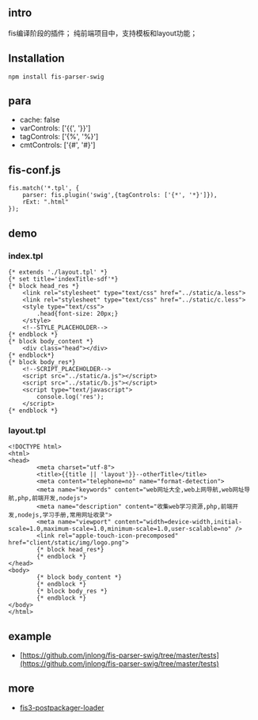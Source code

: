 ## intro
fis编译阶段的插件；
纯前端项目中，支持模板和layout功能；

## Installation
    npm install fis-parser-swig

## para
* cache: false
* varControls: ['{{', '}}']
* tagControls: ['{%', '%}']
* cmtControls: ['{#', '#}']

## fis-conf.js

    fis.match('*.tpl', {
        parser: fis.plugin('swig',{tagControls: ['{*', '*}']}),
        rExt: ".html"
    });

## demo
### index.tpl
    {* extends './layout.tpl' *}
    {* set title='indexTitle-sdf'*}
    {* block head_res *}
        <link rel="stylesheet" type="text/css" href="../static/a.less">
        <link rel="stylesheet" type="text/css" href="../static/c.less">
        <style type="text/css">
            .head{font-size: 20px;}
        </style>
        <!--STYLE_PLACEHOLDER-->
    {* endblock *}
    {* block body_content *}
        <div class="head"></div>
    {* endblock*}
    {* block body_res*}
        <!--SCRIPT_PLACEHOLDER-->
        <script src="../static/a.js"></script>
        <script src="../static/b.js"></script>
        <script type="text/javascript">
            console.log('res');
        </script>
    {* endblock *}

### layout.tpl
    <!DOCTYPE html>
    <html>
    <head>
            <meta charset="utf-8">
            <title>{{title || 'layout'}}--otherTitle</title>
            <meta content="telephone=no" name="format-detection">
            <meta name="keywords" content="web网址大全,web上网导航,web网址导航,php,前端开发,nodejs">
            <meta name="description" content="收集web学习资源,php,前端开发,nodejs,学习手册,常用网址收录">
            <meta name="viewport" content="width=device-width,initial-scale=1.0,maximum-scale=1.0,minimum-scale=1.0,user-scalable=no" />
            <link rel="apple-touch-icon-precomposed" href="client/static/img/logo.png">
            {* block head_res*}
            {* endblock *}
    </head>
    <body>
            {* block body_content *}
            {* endblock *}
            {* block body_res *}
            {* endblock *}
    </body>
    </html>
## example
* [https://github.com/jnlong/fis-parser-swig/tree/master/tests](https://github.com/jnlong/fis-parser-swig/tree/master/tests)

## more
* [fis3-postpackager-loader](https://github.com/fex-team/fis3-postpackager-loader)
